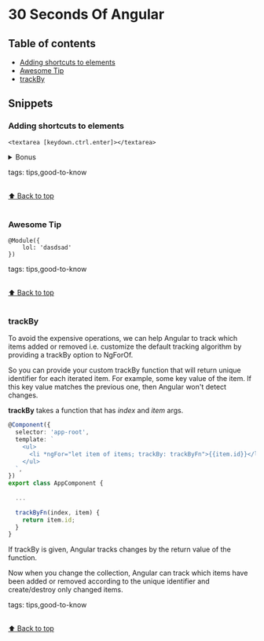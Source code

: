 # 30 Seconds Of Angular

## Table of contents

* [Adding shortcuts to elements](#Adding-shortcuts-to-elements)
* [Awesome Tip](#Awesome-Tip)
* [trackBy](#trackBy)

## Snippets
### Adding shortcuts to elements
```
<textarea [keydown.ctrl.enter]></textarea>
```

<details>
<summary>Bonus</summary>
TODO: Choose one of th links.
https://netbasal.com/lifting-the-veil-insights-into-angulars-eventmanagerplugin-ed9d14cbb31a
https://www.bennadel.com/blog/3088-native-key-combination-event-binding-support-in-angular-2-beta-17.htm
</details>

tags: tips,good-to-know

<br>[⬆ Back to top](#table-of-contents)<br><br>
### Awesome Tip
```
@Module({
    lol: 'dasdsad'
})
```


tags: tips,good-to-know

<br>[⬆ Back to top](#table-of-contents)<br><br>
### trackBy
To avoid the expensive operations, we can help Angular to track which items added or removed i.e. customize the default tracking algorithm by providing a trackBy option to NgForOf.

So you can provide your custom trackBy function that will return unique identifier for each iterated item. 
For example, some key value of the item. If this key value matches the previous one, then Angular won't detect changes.

**trackBy** takes a function that has _index_ and _item_ args. 

```typescript
@Component({
  selector: 'app-root',
  template: `
    <ul>
      <li *ngFor="let item of items; trackBy: trackByFn">{{item.id}}</li>
    </ul>
  `,
})
export class AppComponent {
  
  ...
  
  trackByFn(index, item) {
    return item.id;
  }
}
```
If trackBy is given, Angular tracks changes by the return value of the function. 

Now when you change the collection, Angular can track which items have been added or removed according to the unique identifier and create/destroy only changed items.


tags: tips,good-to-know

<br>[⬆ Back to top](#table-of-contents)<br><br>
